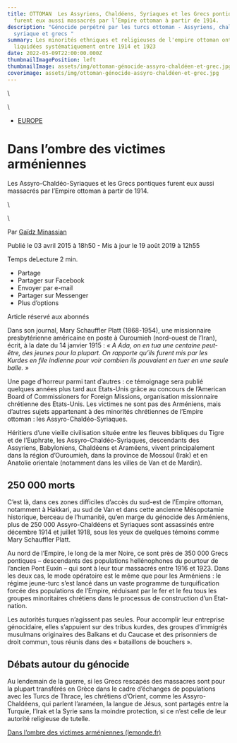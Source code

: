 ```yaml
---
title: OTTOMAN  Les Assyriens, Chaldéens, Syriaques et les Grecs pontiques
  furent eux aussi massacrés par l’Empire ottoman à partir de 1914.
description: "Génocide perpétré par les turcs ottoman - Assyriens, chaldéens,
  syriaque et grecs "
summary: Les minorités ethniques et religieuses de l'empire ottoman ont été
  liquidées systématiquement entre 1914 et 1923
date: 2022-05-09T22:00:00.000Z
thumbnailImagePosition: left
thumbnailImage: assets/img/ottoman-génocide-assyro-chaldéen-et-grec.jpg
coverimage: assets/img/ottoman-génocide-assyro-chaldéen-et-grec.jpg
---
```

<!--StartFragment-->



<!--EndFragment-->\
\
<!--StartFragment-->

* [EUROPE](https://www.lemonde.fr/europe/)

# Dans l’ombre des victimes arméniennes

Les Assyro-Chaldéo-Syriaques et les Grecs pontiques furent eux aussi massacrés par l’Empire ottoman à partir de 1914.

<!--EndFragment-->\
\
<!--StartFragment-->

Par [Gaïdz Minassian](https://www.lemonde.fr/signataires/gaidz-minassian/)

Publié le 03 avril 2015 à 18h50 - Mis à jour le 19 août 2019 à 12h55 

Temps deLecture 2 min.

* Partage
* Partager sur Facebook
* Envoyer par e-mail
* Partager sur Messenger
* Plus d’options

Article réservé aux abonnés

Dans son journal, Mary Schauffler Platt (1868-1954), une missionnaire presbytérienne américaine en poste à Ouroumieh (nord-ouest de l’Iran), écrit, à la date du 14 janvier 1915 : *« A Ada, on en tua une centaine peut-être, des jeunes pour la plupart. On rapporte qu’ils furent mis par les Kurdes en file indienne pour voir combien ils pouvaient en tuer en une seule balle. »*

Une page d’horreur parmi tant d’autres : ce témoignage sera publié quelques années plus tard aux Etats-Unis grâce au concours de l’American Board of Commissioners for Foreign Missions, organisation missionnaire chrétienne des Etats-Unis. Les victimes ne sont pas des Arméniens, mais d’autres sujets appartenant à des minorités chrétiennes de l’Empire ottoman : les Assyro-Chaldéo-Syriaques.

Héritiers d’une vieille civilisation située entre les fleuves bibliques du Tigre et de l’Euphrate, les Assyro-Chaldéo-Syriaques, descendants des Assyriens, Babyloniens, Chaldéens et Araméens, vivent principalement dans la région d’Ouroumieh, dans la province de Mossoul (Irak) et en Anatolie orientale (notamment dans les villes de Van et de Mardin).

## 250 000 morts

C’est là, dans ces zones difficiles d’accès du sud-est de l’Empire ottoman, notamment à Hakkari, au sud de Van et dans cette ancienne Mésopotamie historique, berceau de l’humanité, qu’en marge du génocide des Arméniens, plus de 250 000 Assyro-Chaldéens et Syriaques sont assassinés entre décembre 1914 et juillet 1918, sous les yeux de quelques témoins comme Mary Schauffler Platt.

Au nord de l’Empire, le long de la mer Noire, ce sont près de 350 000 Grecs pontiques – descendants des populations hellénophones du pourtour de l’ancien Pont Euxin – qui sont à leur tour massacrés entre 1916 et 1923. Dans les deux cas, le mode opératoire est le même que pour les Arméniens : le régime jeune-turc s’est lancé dans un vaste programme de turquification forcée des populations de l’Empire, réduisant par le fer et le feu tous les groupes minoritaires chrétiens dans le processus de construction d’un Etat-nation.

Les autorités turques n’agissent pas seules. Pour accomplir leur entreprise génocidaire, elles s’appuient sur des tribus kurdes, des groupes d’immigrés musulmans originaires des Balkans et du Caucase et des prisonniers de droit commun, tous réunis dans des « bataillons de bouchers ».

## Débats autour du génocide

Au lendemain de la guerre, si les Grecs rescapés des massacres sont pour la plupart transférés en Grèce dans le cadre d’échanges de populations avec les Turcs de Thrace, les chrétiens d’Orient, comme les Assyro-Chaldéens, qui parlent l’araméen, la langue de Jésus, sont partagés entre la Turquie, l’Irak et la Syrie sans la moindre protection, si ce n’est celle de leur autorité religieuse de tutelle.

[Dans l’ombre des victimes arméniennes (lemonde.fr)](https://www.lemonde.fr/europe/article/2015/04/21/dans-l-ombre-des-victimes-armeniennes_4620186_3214.html)